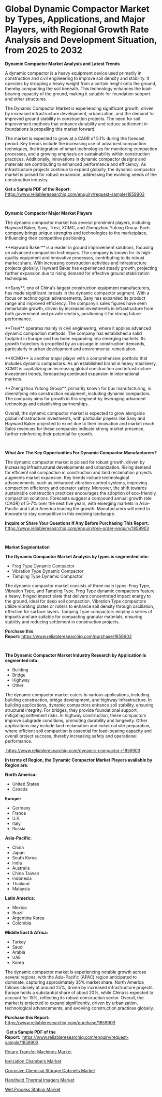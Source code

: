 <p><h1>Global Dynamic Compactor Market by Types, Applications, and Major Players, with Regional Growth Rate Analysis and Development Situation, from 2025 to 2032</h1></p><p><strong>Dynamic Compactor Market Analysis and Latest Trends</strong></p>
<p><p>A dynamic compactor is a heavy equipment device used primarily in construction and civil engineering to improve soil density and stability. It operates by dropping a heavy weight from a certain height onto the ground, thereby compacting the soil beneath. This technology enhances the load-bearing capacity of the ground, making it suitable for foundation support and other structures.</p><p>The Dynamic Compactor Market is experiencing significant growth, driven by increased infrastructure development, urbanization, and the demand for improved ground stability in construction projects. The need for soil improvement methods that enhance durability and reduce settlement in foundations is propelling this market forward. </p><p>The market is expected to grow at a CAGR of 5.1% during the forecast period. Key trends include the increasing use of advanced compaction techniques, the integration of smart technologies for monitoring compaction processes, and a growing emphasis on sustainability within construction practices. Additionally, innovations in dynamic compactor designs and materials are contributing to enhanced performance and efficiency. As infrastructure projects continue to expand globally, the dynamic compactor market is poised for robust expansion, addressing the evolving needs of the construction industry.</p></p>
<p><strong>Get a Sample PDF of the Report:&nbsp;</strong> <a href="https://www.reliableresearchiq.com/enquiry/request-sample/1859903?utm_campaign=1087&utm_medium=2&utm_source=Github&utm_content=ia&utm_term=22022025&utm_id=dynamic-compactor">https://www.reliableresearchiq.com/enquiry/request-sample/1859903</a></p>
<p>&nbsp;</p>
<p><strong>Dynamic Compactor Major Market Players</strong></p>
<p><p>The dynamic compactor market has several prominent players, including Hayward Baker, Sany, Trevi, XCMG, and Zhengzhou Yutong Group. Each company brings unique strengths and technologies to the marketplace, influencing their competitive positioning.</p><p>**Hayward Baker** is a leader in ground improvement solutions, focusing on advanced compaction techniques. The company is known for its high-quality equipment and innovative processes, contributing to its robust market share. With increasing construction activities and infrastructure projects globally, Hayward Baker has experienced steady growth, projecting further expansion due to rising demand for effective ground stabilization techniques.</p><p>**Sany**, one of China's largest construction equipment manufacturers, has made significant inroads in the dynamic compactor segment. With a focus on technological advancements, Sany has expanded its product range and improved efficiency. The company’s sales figures have seen remarkable growth, driven by increased investments in infrastructure from both government and private sectors, positioning it for strong future performance.</p><p>**Trevi** operates mainly in civil engineering, where it applies advanced dynamic compaction methods. The company has established a solid footprint in Europe and has been expanding into emerging markets. Its growth trajectory is propelled by an upsurge in construction demands, particularly in urban development and environmental remediation.</p><p>**XCMG** is another major player with a comprehensive portfolio that includes dynamic compactors. As an established brand in heavy machinery, XCMG is capitalizing on increasing global construction and infrastructure investment trends, forecasting continued expansion in international markets.</p><p>**Zhengzhou Yutong Group**, primarily known for bus manufacturing, is diversifying into construction equipment, including dynamic compactors. The company aims for growth in this segment by leveraging advanced technology and establishing partnerships.</p><p>Overall, the dynamic compactor market is expected to grow alongside global infrastructure investments, with particular players like Sany and Hayward Baker projected to excel due to their innovation and market reach. Sales revenues for these companies indicate strong market presence, further reinforcing their potential for growth.</p></p>
<p>&nbsp;</p>
<p><strong>What Are The Key Opportunities For Dynamic Compactor Manufacturers?</strong></p>
<p><p>The dynamic compactor market is poised for robust growth, driven by increasing infrastructural developments and urbanization. Rising demand for efficient soil compaction in construction and land reclamation projects augments market expansion. Key trends include technological advancements, such as enhanced vibration control systems, improving compaction efficiency and operator safety. Moreover, the shift towards sustainable construction practices encourages the adoption of eco-friendly compaction solutions. Forecasts suggest a compound annual growth rate (CAGR) of 5-7% over the next five years, with emerging markets in Asia-Pacific and Latin America leading the growth. Manufacturers will need to innovate to stay competitive in this evolving landscape.</p></p>
<p><strong>Inquire or Share Your Questions If Any Before Purchasing This Report:</strong> <a href="https://www.reliableresearchiq.com/enquiry/pre-order-enquiry/1859903?utm_campaign=1087&utm_medium=2&utm_source=Github&utm_content=ia&utm_term=22022025&utm_id=dynamic-compactor">https://www.reliableresearchiq.com/enquiry/pre-order-enquiry/1859903</a></p>
<p>&nbsp;</p>
<p><strong>Market Segmentation</strong></p>
<p><strong>The Dynamic Compactor Market Analysis by types is segmented into:</strong></p>
<p><ul><li>Frog Type Dynamic Compactor</li><li>Vibration Type Dynamic Compactor</li><li>Tamping Type Dynamic Compactor</li></ul></p>
<p><p>The dynamic compactor market consists of three main types: Frog Type, Vibration Type, and Tamping Type. Frog Type dynamic compactors feature a heavy, hinged impact plate that delivers concentrated impact energy to the ground, ideal for deep soil compaction. Vibration Type compactors utilize vibrating plates or rollers to enhance soil density through oscillation, effective for surface layers. Tamping Type compactors employ a series of impacts and are suitable for compacting granular materials, ensuring stability and reducing settlement in construction projects.</p></p>
<p><strong>Purchase this Report:&nbsp;</strong><a href="https://www.reliableresearchiq.com/purchase/1859903?utm_campaign=1087&utm_medium=2&utm_source=Github&utm_content=ia&utm_term=22022025&utm_id=dynamic-compactor">https://www.reliableresearchiq.com/purchase/1859903</a></p>
<p>&nbsp;</p>
<p><strong>The Dynamic Compactor Market Industry Research by Application is segmented into:</strong></p>
<p><ul><li>Building</li><li>Bridge</li><li>Highway</li><li>Other</li></ul></p>
<p><p>The dynamic compactor market caters to various applications, including building construction, bridge development, and highway infrastructure. In building applications, dynamic compactors enhance soil stability, ensuring structural integrity. For bridges, they provide foundational support, mitigating settlement risks. In highway construction, these compactors improve subgrade conditions, promoting durability and longevity. Other applications may include land reclamation and industrial site preparation, where efficient soil compaction is essential for load-bearing capacity and overall project success, thereby increasing safety and operational performance.</p></p>
<p><a href="https://www.reliableresearchiq.com/dynamic-compactor-r1859903?utm_campaign=1087&utm_medium=2&utm_source=Github&utm_content=ia&utm_term=22022025&utm_id=dynamic-compactor">&nbsp;https://www.reliableresearchiq.com/dynamic-compactor-r1859903</a></p>
<p><strong>In terms of Region, the Dynamic Compactor Market Players available by Region are:</strong></p>
<p>
    <p> <strong> North America: </strong>
        <ul>
            <li>United States</li>
            <li>Canada</li>
        </ul>
        </p> 
    <p> <strong> Europe: </strong>
        <ul>
            <li>Germany</li>
            <li>France</li>
            <li>U.K.</li>
            <li>Italy</li>
            <li>Russia</li>
        </ul>
        </p> 
    <p> <strong> Asia-Pacific: </strong>
        <ul>
            <li>China</li>
            <li>Japan</li>
            <li>South Korea</li>
            <li>India</li>
            <li>Australia</li>
            <li>China Taiwan</li>
            <li>Indonesia</li>
            <li>Thailand</li>
            <li>Malaysia</li>
        </ul>
        </p> 
    <p> <strong> Latin America: </strong>
        <ul>
            <li>Mexico</li>
            <li>Brazil</li>
            <li>Argentina Korea</li>
            <li>Colombia</li>
        </ul>
        </p> 
    <p> <strong> Middle East & Africa: </strong>
        <ul>
            <li>Turkey</li>
            <li>Saudi</li>
            <li>Arabia</li>
            <li>UAE</li>
            <li>Korea</li>
        </ul>
    </p>
    </p>
<p><p>The dynamic compactor market is experiencing notable growth across several regions, with the Asia-Pacific (APAC) region anticipated to dominate, capturing approximately 35% market share. North America follows closely at around 25%, driven by increased infrastructure projects. Europe holds a substantial share of about 20%, while China is expected to account for 15%, reflecting its robust construction sector. Overall, the market is projected to expand significantly, driven by urbanization, technological advancements, and evolving construction practices globally.</p></p>
<p><strong>Purchase this Report: </strong><a href="https://www.reliableresearchiq.com/purchase/1859903?utm_campaign=1087&utm_medium=2&utm_source=Github&utm_content=ia&utm_term=22022025&utm_id=dynamic-compactor">https://www.reliableresearchiq.com/purchase/1859903</a></p>
<p>&nbsp;<strong>Get a Sample PDF of the Report:&nbsp;&nbsp;</strong><a href="https://www.reliableresearchiq.com/enquiry/request-sample/1859903?utm_campaign=1087&utm_medium=2&utm_source=Github&utm_content=ia&utm_term=22022025&utm_id=dynamic-compactor">https://www.reliableresearchiq.com/enquiry/request-sample/1859903</a></p>
<p><strong></strong></p>
<p><p><a href="https://github.com/lemiranajd/Market-Research-Report-List-1/blob/main/rotary-transfer-machines-market.md?utm_campaign=1087&utm_medium=2&utm_source=Github&utm_content=ia&utm_term=22022025&utm_id=dynamic-compactor">Rotary Transfer Machines Market</a></p><p><a href="https://github.com/pichuaadh0/Market-Research-Report-List-1/blob/main/ionisation-chambers-market.md?utm_campaign=1087&utm_medium=2&utm_source=Github&utm_content=ia&utm_term=22022025&utm_id=dynamic-compactor">Ionisation Chambers Market</a></p><p><a href="https://github.com/oshrykauraj7/Market-Research-Report-List-1/blob/main/corrosive-chemical-storage-cabinets-market.md?utm_campaign=1087&utm_medium=2&utm_source=Github&utm_content=ia&utm_term=22022025&utm_id=dynamic-compactor">Corrosive Chemical Storage Cabinets Market</a></p><p><a href="https://github.com/ogbadujonito22/Market-Research-Report-List-1/blob/main/handheld-thermal-imagers-market.md?utm_campaign=1087&utm_medium=2&utm_source=Github&utm_content=ia&utm_term=22022025&utm_id=dynamic-compactor">Handheld Thermal Imagers Market</a></p><p><a href="https://github.com/sanghpavao1n/Market-Research-Report-List-1/blob/main/wet-process-station-market.md?utm_campaign=1087&utm_medium=2&utm_source=Github&utm_content=ia&utm_term=22022025&utm_id=dynamic-compactor">Wet Process Station Market</a></p></p>